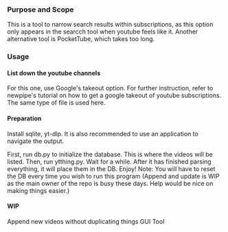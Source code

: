 ### Purpose and Scope
This is a tool to narrow search results within subscriptions, as this option only appears in the searcch tool when youtube feels like it.
Another alternative tool is PocketTube, which takes too long.


### Usage
#### List down the youtube channels
For this one, use Google's takeout option. For further instruction, refer to newpipe's tutorial on how to get a google takeout of youtube subscriptions. The same type of file is used here.
#### Preparation
Install sqlite, yt-dlp. It is also recommended to use an application to navigate the output.

First, run db.py to initialize the database. This is where the videos will be listed.
Then, run ytthing.py. Wait for a while. After it has finished parsing everything, it will place them in the DB.
Enjoy!
Note: You will have to reset the DB every time you wish to run this program (Append and update is WIP as the main owner of the repo is busy these days. Help would be nice on making things easier.)

#### WIP
Append new videos without duplicating things
GUI Tool
